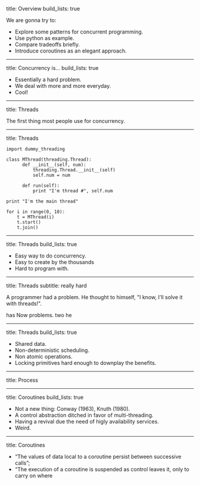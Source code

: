 title: Overview
build_lists: true

We are gonna try to:

- Explore some patterns for concurrent programming.
- Use python as example.
- Compare tradeoffs briefly.
- Introduce coroutines as an elegant approach.

---

title: Concurrency is...
build_lists: true

- Essentially a hard problem.
- We deal with more and more everyday.
- Cool!

---

title: Threads

The first thing most people use for concurrency.

---

title: Threads

    import dummy_threading

    class MThread(threading.Thread):
          def __init__(self, num):
              threading.Thread.__init__(self)
              self.num = num

          def run(self):
              print "I'm thread #", self.num

    print "I'm the main thread"

    for i in range(0, 10):
        t = MThread(i)
        t.start()
        t.join()

---

title: Threads
build_lists: true

- Easy way to do concurrency.
- Easy to create by the thousands
- Hard to program with.

---

title: Threads
subtitle: really hard

A programmer had a problem. He thought to himself, "I know, I'll solve it with threads!". 

has Now problems. two he

---

title: Threads
build_lists: true

- Shared data.
- Non-deterministic scheduling.
- Non atomic operations.
- Locking primitives hard enough to downplay the benefits.

---

title: Process

---
title: Coroutines
build_lists: true

- Not a new thing: Conway (1963), Knuth (1980).
- A control abstraction ditched in favor of multi-threading.
- Having a revival due the need of higly availability services.
- Weird.

---

title: Coroutines

- “The values of data local to a coroutine persist between successive
calls”;
- “The execution of a coroutine is suspended as control leaves it, only to
carry on where
